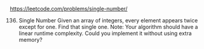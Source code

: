 https://leetcode.com/problems/single-number/

136. Single Number
Given an array of integers, every element appears twice except for one. Find that single one.
Note:
Your algorithm should have a linear runtime complexity. Could you implement it without using extra memory?
